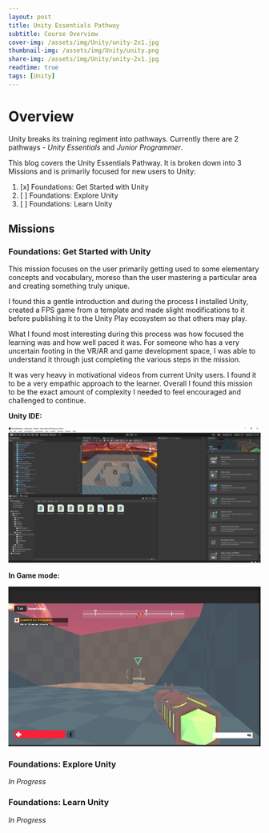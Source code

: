 ```yaml
---
layout: post
title: Unity Essentials Pathway
subtitle: Course Overview
cover-img: /assets/img/Unity/unity-2x1.jpg
thumbnail-img: /assets/img/Unity/unity.png
share-img: /assets/img/Unity/unity-2x1.jpg
readtime: true
tags: [Unity]
---
```


# Overview

Unity breaks its training regiment into pathways. Currently there are 2 pathways - *Unity Essentials* and *Junior Programmer*.

This blog covers the Unity Essentials Pathway. It is broken down into 3 Missions and is primarily focused for new users to Unity:

1. [x] Foundations: Get Started with Unity
2. [ ] Foundations: Explore Unity
3. [ ] Foundations: Learn Unity

    
## Missions

### Foundations: Get Started with Unity

This mission focuses on the user primarily getting used to some elementary concepts and vocabulary, moreso than the user mastering a particular area and creating something truly unique.

I found this a gentle introduction and during the process I installed Unity, created a FPS game from a template and made slight modifications to it before publishing it to the Unity Play ecosystem so that others may play. 

What I found most interesting during this process was how focused the learning was and how well paced it was. For someone who has a very uncertain footing in the VR/AR and game development space, I was able to understand it through just completing the various steps in the mission.

It was very heavy in motivational videos from current Unity users. I found it to be a very empathic approach to the learner. Overall I found this mission to be the exact amount of complexity I needed to feel encouraged and challenged to continue.

**Unity IDE:**

![UnityEditor](../../../assets/img/Unity/MyFirstFPSGame.png)

**In Game mode:**

![UnityEditor-GameMode](../../../assets/img/Unity/MyFirstFPSGame_GameMode.png)

### Foundations: Explore Unity

*In Progress*

### Foundations: Learn Unity

*In Progress*